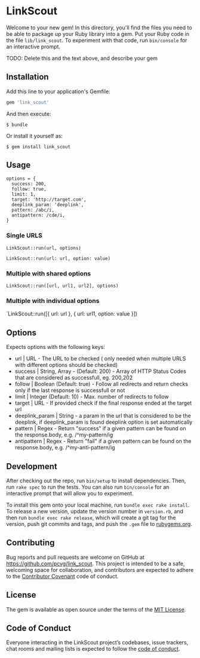 # LinkScout

Welcome to your new gem! In this directory, you'll find the files you need to be able to package up your Ruby library into a gem. Put your Ruby code in the file `lib/link_scout`. To experiment with that code, run `bin/console` for an interactive prompt.

TODO: Delete this and the text above, and describe your gem

## Installation

Add this line to your application's Gemfile:

```ruby
gem 'link_scout'
```

And then execute:

    $ bundle

Or install it yourself as:

    $ gem install link_scout

## Usage
```
options = {
  success: 200,
  follow: true,
  limit: 1,
  target: 'http://target.com',
  deeplink_param: 'deeplink',
  pattern: /abc/i,
  antipattern: /cde/i,
}
```
### Single URLS
`LinkScout::run(url, options)`

`LinkScout::run(url: url, option: value)`

### Multiple with shared options
`LinkScout::run([url, url1, url2], options)`

### Multiple with individual options
`LinkScout::run([{ url: url }, { url: url1, option: value }])

## Options

Expects options with the following keys:
- url | URL - The URL to be checked ( only needed when multiple URLS with different options should be checked)
- success | String, Array - (Default: 200) - Array of HTTP Status Codes that are considered as successfull, eg. 200,202
- follow | Boolean (Default: true) - Follow all redirects and return checks only if the last response is successfull or not
- limit | Integer (Default: 10) - Max. number of redirects to follow
- target | URL - If provided check if the final response ended at the target url
- deeplink_param | String - a param in the url that is considered to be the deeplink, if deeplink_param is found deeplink option is set automatically
- pattern | Regex - Return "success" if a given pattern can be found on the response.body, e.g. /^my-pattern/ig
- antipattern | Regex - Return "fail" if a given pattern can be found on the response.body, e.g. /^my-anti-pattern/ig

## Development

After checking out the repo, run `bin/setup` to install dependencies. Then, run `rake spec` to run the tests. You can also run `bin/console` for an interactive prompt that will allow you to experiment.

To install this gem onto your local machine, run `bundle exec rake install`. To release a new version, update the version number in `version.rb`, and then run `bundle exec rake release`, which will create a git tag for the version, push git commits and tags, and push the `.gem` file to [rubygems.org](https://rubygems.org).

## Contributing

Bug reports and pull requests are welcome on GitHub at https://github.com/pcvg/link_scout. This project is intended to be a safe, welcoming space for collaboration, and contributors are expected to adhere to the [Contributor Covenant](http://contributor-covenant.org) code of conduct.

## License

The gem is available as open source under the terms of the [MIT License](https://opensource.org/licenses/MIT).

## Code of Conduct

Everyone interacting in the LinkScout project’s codebases, issue trackers, chat rooms and mailing lists is expected to follow the [code of conduct](https://github.com/pcvg/link_scout/blob/master/CODE_OF_CONDUCT.md).
